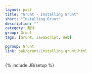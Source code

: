 ```yaml
---
layout: post
title: "Grunt - Installing Grunt"
short: "Installing Grunt"
description: ""
category: 翻译
group: Grunt
tags: [Grunt, JavaScript, Web]

pgroup: Grunt
link: bak/grunt/Installing-grunt.html
---
```

{% include JB/setup %}

